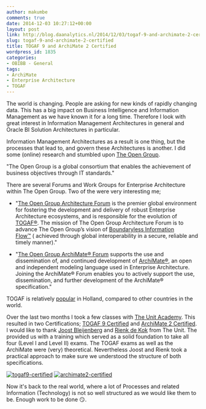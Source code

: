 ```yaml
---
author: makumbe
comments: true
date: 2014-12-03 10:27:12+00:00
layout: post
link: http://blog.daanalytics.nl/2014/12/03/togaf-9-and-archimate-2-certified/
slug: togaf-9-and-archimate-2-certified
title: TOGAF 9 and ArchiMate 2 Certified
wordpress_id: 1835
categories:
- OBIBB - General
tags:
- ArchiMate
- Enterprise Architecture
- TOGAF
---
```


The world is changing. People are asking for new kinds of rapidly changing data. This has a big impact on Business Intelligence and Information Management as we have known it for a long time. Therefore I look with great interest in Information Management Architectures in general and Oracle BI Solution Architectures in particular.

Information Management Architectures as a result is one thing, but the processes that lead to, and govern these Architectures is another. I did some (online) research and stumbled upon [The Open Group](http://www.opengroup.org).

"The Open Group is a global consortium that enables the achievement of business objectives through IT standards."

There are several Forums and Work Groups for Enterprise Architecture within The Open Group. Two of the were very interesting me;



	
  * "[The Open Group Architecture Forum](http://www.opengroup.org/getinvolved/forums/architecture) is the premier global environment for fostering the development and delivery of robust Enterprise Architecture ecosystems, and is responsible for the evolution of [TOGAF®](https://www2.opengroup.org/ogsys/catalog/g116). The mission of The Open Group Architecture Forum is to advance The Open Group’s vision of [Boundaryless Information Flow™](https://www3.opengroup.org/aboutus/vision/bif) ( achieved through global interoperability in a secure, reliable and timely manner)."

	
  * "[The Open Group ArchiMate® Forum](http://www.opengroup.org/getinvolved/forums/archimate) supports the use and dissemination of, and continued development of [ArchiMate®](https://www2.opengroup.org/ogsys/catalog/C13L), an open and independent modeling language used in Enterprise Architecture. Joining the ArchiMate® Forum enables you to actively support the use, dissemination, and further development of the ArchiMate® specification."


TOGAF is relatively [popular](http://blog.opengroup.org/category/enterprise-architecture-2/certifications/) in Holland, compared to other countries in the world.

Over the last two months I took a few classes with [The Unit Academy](http://www.theunitacademy.com/about-us). This resulted in two Certifications; [TOGAF 9 Certified](http://www.opengroup.org/certifications/togaf9-program) and [Archi](http://www.opengroup.org/certifications/archimate)[M](http://www.opengroup.org/certifications/archimate)[ate 2 Certified](http://www.opengroup.org/certifications/archimate). I would like to thank [Joost Bleijenberg](http://nl.linkedin.com/in/joostbleijenberg) and [Rienk de Kok](http://nl.linkedin.com/in/rienkdekok) from The Unit. The provided us with a training which served as a solid foundation to take all four (Level I and Level II) exams. The TOGAF exams as well as the ArchiMate were (very) theoretical. Nevertheless Joost and Rienk took a practical approach to make sure we understood the structure of both specifications.   

[![togaf9-certified](https://obibb.files.wordpress.com/2014/11/togaf9-certified.png?w=300)](https://obibb.files.wordpress.com/2014/11/togaf9-certified.png) [![archimate2-certified](https://obibb.files.wordpress.com/2014/11/archimate2-certified.png?w=300)](https://obibb.files.wordpress.com/2014/11/archimate2-certified.png)

Now it's back to the real world, where a lot of Processes and related Information (Technology) is not so well structured as we would like them to be. Enough work to be done 😏.

